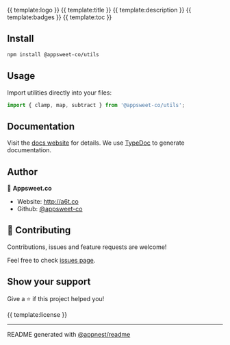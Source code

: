 {{ template:logo }}
{{ template:title }}
{{ template:description }}
{{ template:badges }}
{{ template:toc }}

## Install

```sh
npm install @appsweet-co/utils
```

## Usage

Import utilities directly into your files:

```javascript
import { clamp, map, subtract } from '@appsweet-co/utils';
```

## Documentation

Visit the [docs website](https://appsweet-co.github.io/utils/) for details. We use [TypeDoc](http://typedoc.org/) to generate documentation.


## Author

👤 **Appsweet.co**

* Website: http://a6t.co
* Github: [@appsweet-co](https://github.com/appsweet-co)

## 🤝 Contributing

Contributions, issues and feature requests are welcome!

Feel free to check [issues page](https://github.com/appsweet-co/utils/issues).

## Show your support

Give a ⭐️ if this project helped you!

{{ template:license }}

---

README generated with [@appnest/readme](https://github.com/andreasbm/readme)
